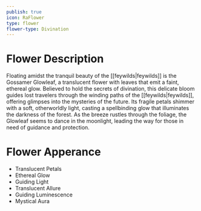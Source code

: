```yaml
---
publish: true
icon: RaFlower
type: flower
flower-type: Divination
---
```


# Flower Description

Floating amidst the tranquil beauty of the [[feywilds|feywilds]] is the Gossamer Glowleaf, a translucent flower with leaves that emit a faint, ethereal glow. Believed to hold the secrets of divination, this delicate bloom guides lost travelers through the winding paths of the [[feywilds|feywilds]], offering glimpses into the mysteries of the future. Its fragile petals shimmer with a soft, otherworldly light, casting a spellbinding glow that illuminates the darkness of the forest. As the breeze rustles through the foliage, the Glowleaf seems to dance in the moonlight, leading the way for those in need of guidance and protection.

# Flower Apperance

- Translucent Petals
- Ethereal Glow
- Guiding Light
- Translucent Allure
- Guiding Luminescence
- Mystical Aura